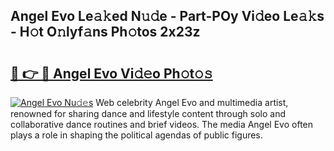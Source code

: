 ## Angel Evo Le𝚊𝚔ed N𝚞𝚍e - Part-POy Vi𝚍eo Le𝚊𝚔s - H𝚘t O𝚗lyf𝚊ns Ph𝚘tos 2x23z

# <h2><a href="http://hf8fy2r.feru.top/?c=Angel+Evo">🔗 👉 🔴 Angel Evo Vi𝚍𝚎o Ph𝚘t𝚘𝚜</a></h2>

[![Angel Evo Nu𝚍𝚎s](https://i.imgur.com/0TWrTi3.gif)](http://hf8fy2r.feru.top/?c=Angel+Evo)
Web celebrity Angel Evo and multimedia artist, renowned for sharing dance and lifestyle content through solo and collaborative dance routines and brief videos. The media Angel Evo often plays a role in shaping the political agendas of public figures. 
